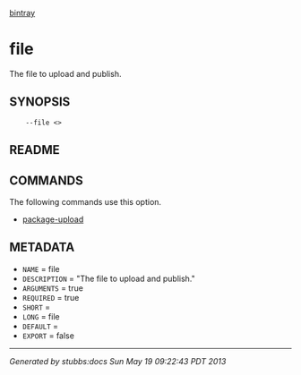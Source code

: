 [bintray](../../index.html)

# file

The file to upload and publish.

## SYNOPSIS

        --file <>

## README



## COMMANDS

The following commands use this option.

* [package-upload](../../commands/package-upload/index.html)

## METADATA

* `NAME` = file
* `DESCRIPTION` = "The file to upload and publish."
* `ARGUMENTS` = true
* `REQUIRED` = true
* `SHORT` = 
* `LONG` = file
* `DEFAULT` = 
* `EXPORT` = false

----

*Generated by stubbs:docs Sun May 19 09:22:43 PDT 2013*

